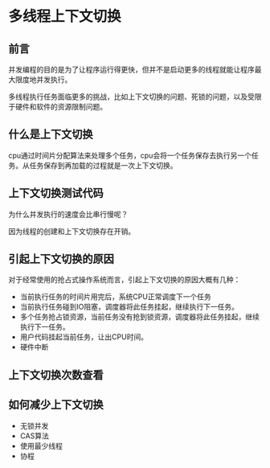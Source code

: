 # 多线程上下文切换

## 前言

并发编程的目的是为了让程序运行得更快，但并不是启动更多的线程就能让程序最大限度地并发执行。

多线程执行任务面临更多的挑战，比如上下文切换的问题、死锁的问题，以及受限于硬件和软件的资源限制问题。

## 什么是上下文切换

cpu通过时间片分配算法来处理多个任务，cpu会将一个任务保存去执行另一个任务。从任务保存到再加载的过程就是一次上下文切换。

## 上下文切换测试代码

为什么并发执行的速度会比串行慢呢？

因为线程的创建和上下文切换存在开销。

## 引起上下文切换的原因

对于经常使用的抢占式操作系统而言，引起上下文切换的原因大概有几种：

- 当前执行任务的时间片用完后，系统CPU正常调度下一个任务
- 当前执行任务碰到IO阻塞，调度器将此任务挂起，继续执行下一任务。
- 多个任务抢占锁资源，当前任务没有抢到锁资源，调度器将此任务挂起，继续执行下一任务。
- 用户代码挂起当前任务，让出CPU时间。
- 硬件中断

## 上下文切换次数查看

## 如何减少上下文切换

- 无锁并发
- CAS算法
- 使用最少线程
- 协程